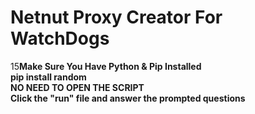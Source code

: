 # Netnut Proxy Creator For WatchDogs
<font-size>15<strong>Make Sure You Have Python & Pip Installed
</br>
pip install random
</br>
NO NEED TO OPEN THE SCRIPT
</br>
Click the "run" file and answer the prompted questions</strong>
